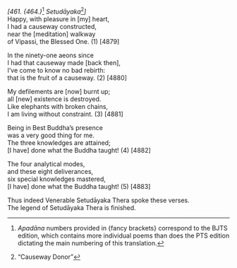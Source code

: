 *\[461. {464.}*[^1] *Setudāyaka*[^2]*\]*  
Happy, with pleasure in \[my\] heart,  
I had a causeway constructed,  
near the \[meditation\] walkway  
of Vipassi, the Blessed One. (1) \[4879\]

In the ninety-one aeons since  
I had that causeway made \[back then\],  
I’ve come to know no bad rebirth:  
that is the fruit of a causeway. (2) \[4880\]

My defilements are \[now\] burnt up;  
all \[new\] existence is destroyed.  
Like elephants with broken chains,  
I am living without constraint. (3) \[4881\]

Being in Best Buddha’s presence  
was a very good thing for me.  
The three knowledges are attained;  
\[I have\] done what the Buddha taught! (4) \[4882\]

The four analytical modes,  
and these eight deliverances,  
six special knowledges mastered,  
\[I have\] done what the Buddha taught! (5) \[4883\]

Thus indeed Venerable Setudāyaka Thera spoke these verses.  
The legend of Setudāyaka Thera is finished.  
[^1]: *Apadāna* numbers provided in {fancy brackets} correspond to the
    BJTS edition, which contains more individual poems than does the PTS
    edition dictating the main numbering of this translation.  
[^2]: “Causeway Donor”
